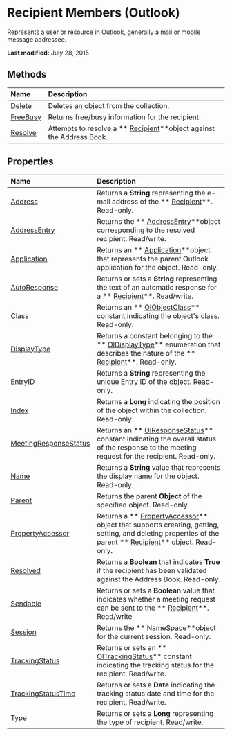 
# Recipient Members (Outlook)
Represents a user or resource in Outlook, generally a mail or mobile message addressee.

 **Last modified:** July 28, 2015


## Methods



|**Name**|**Description**|
|:-----|:-----|
| [Delete](726577e1-b91d-0127-adb8-069a648ee220.md)|Deletes an object from the collection.|
| [FreeBusy](eeb831bc-c369-10f1-fb0b-08a8105c48e6.md)|Returns free/busy information for the recipient.|
| [Resolve](2c4f9243-2e31-642e-78a7-fe74cd73b385.md)|Attempts to resolve a  ** [Recipient](8cee4d79-ec55-52a4-710b-6456944ca86d.md)**object against the Address Book.|

## Properties



|**Name**|**Description**|
|:-----|:-----|
| [Address](8e14f39a-0000-1039-bb0b-7726d7828a68.md)|Returns a  **String** representing the e-mail address of the ** [Recipient](8cee4d79-ec55-52a4-710b-6456944ca86d.md)**. Read-only.|
| [AddressEntry](3b2b524e-4dd5-9ff4-98cc-811746ea0453.md)|Returns the  ** [AddressEntry](d4a0a85e-8bab-bc56-57bc-d70c3c570c8e.md)**object corresponding to the resolved recipient. Read/write.|
| [Application](6968733a-a307-49f5-ba78-c0a1ac573803.md)|Returns an  ** [Application](797003e7-ecd1-eccb-eaaf-32d6ddde8348.md)**object that represents the parent Outlook application for the object. Read-only.|
| [AutoResponse](db6e0658-8e12-ac0b-4317-396cfe4620f6.md)|Returns or sets a  **String** representing the text of an automatic response for a ** [Recipient](8cee4d79-ec55-52a4-710b-6456944ca86d.md)**. Read/write.|
| [Class](1e6aa19a-16ee-7835-c2fb-f5523e8614c4.md)|Returns an  ** [OlObjectClass](33d724b3-df3c-2a7f-a80f-93b66d96f588.md)** constant indicating the object's class. Read-only.|
| [DisplayType](1109138d-ef1b-deec-13cc-8443d03e825c.md)|Returns a constant belonging to the  ** [OlDisplayType](356e5f75-8aa2-e28d-64ee-27b78348ba7a.md)** enumeration that describes the nature of the ** [Recipient](8cee4d79-ec55-52a4-710b-6456944ca86d.md)**. Read-only.|
| [EntryID](f71d384c-6e1c-f96c-1415-cf21a0c26712.md)|Returns a  **String** representing the unique Entry ID of the object. Read-only.|
| [Index](fe2ef09a-0046-1f82-e2ad-2e4cbb5a403f.md)|Returns a  **Long** indicating the position of the object within the collection. Read-only.|
| [MeetingResponseStatus](27f3e40a-b5e9-9f36-ae26-78cc85d160fa.md)|Returns an  ** [OlResponseStatus](b473d57a-76a1-0862-fecb-baf1cf317772.md)** constant indicating the overall status of the response to the meeting request for the recipient. Read-only.|
| [Name](c444a728-3c1d-efd5-036e-d14fb2e7164a.md)|Returns a  **String** value that represents the display name for the object. Read-only.|
| [Parent](fa37d562-af43-26f7-b446-fccf510e925a.md)|Returns the parent  **Object** of the specified object. Read-only.|
| [PropertyAccessor](fe10f888-f17a-932e-988b-ed565d6a169f.md)|Returns a  ** [PropertyAccessor](2fc91e13-703c-3ec9-9066-ffee7144306c.md)** object that supports creating, getting, setting, and deleting properties of the parent ** [Recipient](8cee4d79-ec55-52a4-710b-6456944ca86d.md)** object. Read-only.|
| [Resolved](09c7655b-5acd-b527-56f6-59bc994a5ca1.md)|Returns a  **Boolean** that indicates **True** if the recipient has been validated against the Address Book. Read-only.|
| [Sendable](ba6c3f35-5e51-f502-fb74-5403de3411e9.md)|Returns or sets a  **Boolean** value that indicates whether a meeting request can be sent to the ** [Recipient](8cee4d79-ec55-52a4-710b-6456944ca86d.md)**. Read/write|
| [Session](0719e438-c9b0-ecca-1aa0-f25c9b21fe69.md)|Returns the  ** [NameSpace](f0dcaa19-07f5-5d42-a3bf-2e42b7885644.md)**object for the current session. Read-only.|
| [TrackingStatus](15787403-de2c-ee9f-4f8b-587cf1ee6087.md)|Returns or sets an  ** [OlTrackingStatus](a2253862-b1a1-6d99-81ad-1984ba615919.md)** constant indicating the tracking status for the recipient. Read/write.|
| [TrackingStatusTime](906fec55-13da-5a83-c4c6-fa2cd07d6d7a.md)|Returns or sets a  **Date** indicating the tracking status date and time for the recipient. Read/write.|
| [Type](3bdc616c-f008-ec95-0a92-0f704eedee34.md)|Returns or sets a  **Long** representing the type of recipient. Read/write.|
